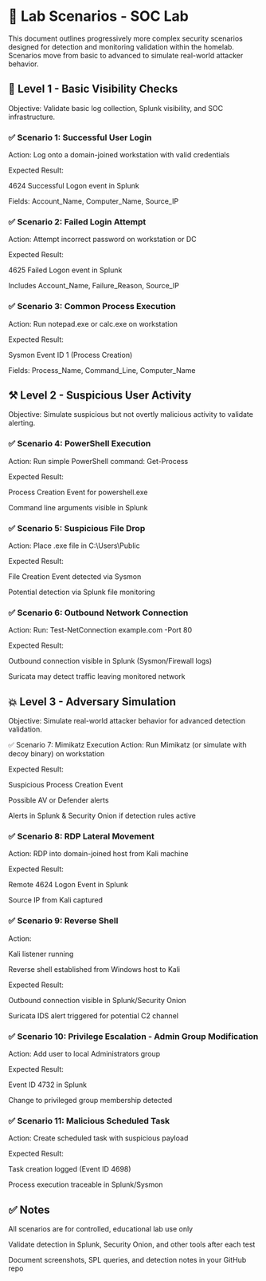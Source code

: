 # 🧪 Lab Scenarios - SOC Lab
This document outlines progressively more complex security scenarios designed for detection and monitoring validation within the homelab. Scenarios move from basic to advanced to simulate real-world attacker behavior.

## 🔰 Level 1 - Basic Visibility Checks
Objective: Validate basic log collection, Splunk visibility, and SOC infrastructure.

### ✅ Scenario 1: Successful User Login
Action: Log onto a domain-joined workstation with valid credentials

Expected Result:

4624 Successful Logon event in Splunk

Fields: Account_Name, Computer_Name, Source_IP

### ✅ Scenario 2: Failed Login Attempt
Action: Attempt incorrect password on workstation or DC

Expected Result:

4625 Failed Logon event in Splunk

Includes Account_Name, Failure_Reason, Source_IP

### ✅ Scenario 3: Common Process Execution
Action: Run notepad.exe or calc.exe on workstation

Expected Result:

Sysmon Event ID 1 (Process Creation)

Fields: Process_Name, Command_Line, Computer_Name

## ⚒️ Level 2 - Suspicious User Activity
Objective: Simulate suspicious but not overtly malicious activity to validate alerting.

### ✅ Scenario 4: PowerShell Execution
Action: Run simple PowerShell command:
Get-Process

Expected Result:

Process Creation Event for powershell.exe

Command line arguments visible in Splunk

### ✅ Scenario 5: Suspicious File Drop
Action: Place .exe file in C:\Users\Public

Expected Result:

File Creation Event detected via Sysmon

Potential detection via Splunk file monitoring

### ✅ Scenario 6: Outbound Network Connection
Action: Run:
Test-NetConnection example.com -Port 80

Expected Result:

Outbound connection visible in Splunk (Sysmon/Firewall logs)

Suricata may detect traffic leaving monitored network

## 💥 Level 3 - Adversary Simulation
Objective: Simulate real-world attacker behavior for advanced detection validation.

✅ Scenario 7: Mimikatz Execution
Action: Run Mimikatz (or simulate with decoy binary) on workstation

Expected Result:

Suspicious Process Creation Event

Possible AV or Defender alerts

Alerts in Splunk & Security Onion if detection rules active

### ✅ Scenario 8: RDP Lateral Movement
Action: RDP into domain-joined host from Kali machine

Expected Result:

Remote 4624 Logon Event in Splunk

Source IP from Kali captured

### ✅ Scenario 9: Reverse Shell
Action:

Kali listener running

Reverse shell established from Windows host to Kali

Expected Result:

Outbound connection visible in Splunk/Security Onion

Suricata IDS alert triggered for potential C2 channel

### ✅ Scenario 10: Privilege Escalation - Admin Group Modification
Action: Add user to local Administrators group

Expected Result:

Event ID 4732 in Splunk

Change to privileged group membership detected

### ✅ Scenario 11: Malicious Scheduled Task
Action: Create scheduled task with suspicious payload

Expected Result:

Task creation logged (Event ID 4698)

Process execution traceable in Splunk/Sysmon


## ✅ Notes
All scenarios are for controlled, educational lab use only

Validate detection in Splunk, Security Onion, and other tools after each test

Document screenshots, SPL queries, and detection notes in your GitHub repo
